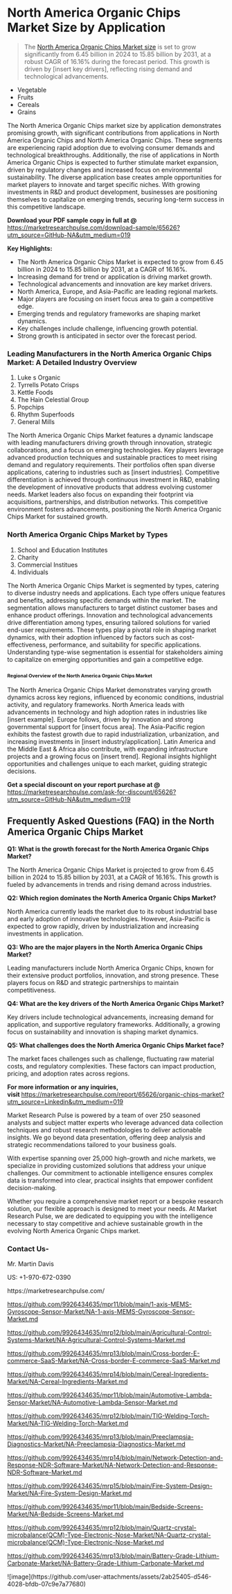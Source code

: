 <h1>North America Organic Chips Market&nbsp;Size by Application</h1><blockquote><p>The <a href="https://marketresearchpulse.com/download-sample/65626?utm_source=GitHub-NA&amp;utm_medium=019">North America Organic Chips Market size</a> is set to grow significantly from 6.45 billion in 2024 to 15.85 billion by 2031, at a robust CAGR of 16.16% during the forecast period. This growth is driven by [insert key drivers], reflecting rising demand and technological advancements.</p></blockquote><ul><li>Vegetable<li> Fruits<li> Cereals<li> Grains</li></ul><p>The North America Organic Chips market size by application demonstrates promising growth, with significant contributions from applications in North America Organic Chips and North America Organic Chips. These segments are experiencing rapid adoption due to evolving consumer demands and technological breakthroughs. Additionally, the rise of applications in North America Organic Chips is expected to further stimulate market expansion, driven by regulatory changes and increased focus on environmental sustainability. The diverse application base creates ample opportunities for market players to innovate and target specific niches. With growing investments in R&D and product development, businesses are positioning themselves to capitalize on emerging trends, securing long-term success in this competitive landscape.</p><p><strong>Download your PDF sample copy in full at @ </strong><a href="https://marketresearchpulse.com/download-sample/65626?utm_source=GitHub-NA&amp;utm_medium=019">https://marketresearchpulse.com/download-sample/65626?utm_source=GitHub-NA&amp;utm_medium=019</a></p><p><strong>Key Highlights: </strong></p><ul><li>The North America Organic Chips Market is expected to grow from 6.45 billion in 2024 to 15.85 billion by 2031, at a CAGR of 16.16%.</li><li>Increasing demand for trend or application is driving market growth.</li><li>Technological advancements and innovation are key market drivers.</li><li>North America, Europe, and Asia-Pacific are leading regional markets.</li><li>Major players are focusing on insert focus area to gain a competitive edge.</li><li>Emerging trends and regulatory frameworks are shaping market dynamics.</li><li>Key challenges include challenge, influencing growth potential.</li><li>Strong growth is anticipated in sector over the forecast period.</li></ul><h3>Leading Manufacturers in the North America Organic Chips Market: A Detailed Industry Overview</h3><ol><li>Luke s Organic</li><li>Tyrrells Potato Crisps</li><li>Kettle Foods</li><li>The Hain Celestial Group</li><li>Popchips</li><li>Rhythm Superfoods</li><li>General Mills</li></ol><div class="flex max-w-full flex-col flex-grow"><div class="min-h-8 text-message flex w-full flex-col items-end gap-2 whitespace-normal break-words [.text-message+&amp;]:mt-5" dir="auto" data-message-author-role="assistant" data-message-id="fd8432e4-4910-450d-b182-61b7bfb0a01f" data-message-model-slug="gpt-4o"><div class="flex w-full flex-col gap-1 empty:hidden first:pt-[3px]"><div class="markdown prose w-full break-words dark:prose-invert light"><p>The North America Organic Chips Market features a dynamic landscape with leading manufacturers driving growth through innovation, strategic collaborations, and a focus on emerging technologies. Key players leverage advanced production techniques and sustainable practices to meet rising demand and regulatory requirements. Their portfolios often span diverse applications, catering to industries such as [insert industries]. Competitive differentiation is achieved through continuous investment in R&amp;D, enabling the development of innovative products that address evolving customer needs. Market leaders also focus on expanding their footprint via acquisitions, partnerships, and distribution networks. This competitive environment fosters advancements, positioning the North America Organic Chips Market for sustained growth.</p></div></div></div></div><h3>North America Organic Chips Market by Types</h3><ol><li>School and Education Institutes<li> Charity<li> Commercial Institues<li> Individuals</li></ol><div class="flex max-w-full flex-col flex-grow"><div class="min-h-8 text-message flex w-full flex-col items-end gap-2 whitespace-normal break-words [.text-message+&amp;]:mt-5" dir="auto" data-message-author-role="assistant" data-message-id="084470be-0bb7-4664-bddf-5156b4f41249" data-message-model-slug="gpt-4o-mini"><div class="flex w-full flex-col gap-1 empty:hidden first:pt-[3px]"><div class="markdown prose w-full break-words dark:prose-invert light"><p>The North America Organic Chips Market is segmented by types, catering to diverse industry needs and applications. Each type offers unique features and benefits, addressing specific demands within the market. The segmentation allows manufacturers to target distinct customer bases and enhance product offerings. Innovation and technological advancements drive differentiation among types, ensuring tailored solutions for varied end-user requirements. These types play a pivotal role in shaping market dynamics, with their adoption influenced by factors such as cost-effectiveness, performance, and suitability for specific applications. Understanding type-wise segmentation is essential for stakeholders aiming to capitalize on emerging opportunities and gain a competitive edge.</p></div></div></div></div><h3><span style="font-size: 11px;">Regional Overview of the North America Organic Chips Market</span></h3><div class="flex max-w-full flex-col flex-grow"><div class="min-h-8 text-message flex w-full flex-col items-end gap-2 whitespace-normal break-words [.text-message+&amp;]:mt-5" dir="auto" data-message-author-role="assistant" data-message-id="e9038762-ce64-4e30-91c9-9bd413514231" data-message-model-slug="gpt-4o-mini"><div class="flex w-full flex-col gap-1 empty:hidden first:pt-[3px]"><div class="markdown prose w-full break-words dark:prose-invert light"><p>The North America Organic Chips Market demonstrates varying growth dynamics across key regions, influenced by economic conditions, industrial activity, and regulatory frameworks. North America leads with advancements in technology and high adoption rates in industries like [insert example]. Europe follows, driven by innovation and strong governmental support for [insert focus area]. The Asia-Pacific region exhibits the fastest growth due to rapid industrialization, urbanization, and increasing investments in [insert industry/application]. Latin America and the Middle East &amp; Africa also contribute, with expanding infrastructure projects and a growing focus on [insert trend]. Regional insights highlight opportunities and challenges unique to each market, guiding strategic decisions.</p></div></div></div></div><p><strong>Get a special discount on your report purchase at @ </strong><a href="https://marketresearchpulse.com/ask-for-discount/65626?utm_source=GitHub-NA&amp;utm_medium=019">https://marketresearchpulse.com/ask-for-discount/65626?utm_source=GitHub-NA&amp;utm_medium=019</a></p><h2>Frequently Asked Questions (FAQ) in the North America Organic Chips Market</h2><p><strong>Q1: What is the growth forecast for the North America Organic Chips Market?</strong></p><p>The North America Organic Chips Market is projected to grow from 6.45 billion in 2024 to 15.85 billion by 2031, at a CAGR of 16.16%. This growth is fueled by advancements in trends and rising demand across industries.</p><p><strong>Q2: Which region dominates the North America Organic Chips Market?</strong></p><p>North America currently leads the market due to its robust industrial base and early adoption of innovative technologies. However, Asia-Pacific is expected to grow rapidly, driven by industrialization and increasing investments in application.</p><p><strong>Q3: Who are the major players in the North America Organic Chips Market?</strong></p><p>Leading manufacturers include North America Organic Chips, known for their extensive product portfolios, innovation, and strong presence. These players focus on R&amp;D and strategic partnerships to maintain competitiveness.</p><p><strong>Q4: What are the key drivers of the North America Organic Chips Market?</strong></p><p>Key drivers include technological advancements, increasing demand for application, and supportive regulatory frameworks. Additionally, a growing focus on sustainability and innovation is shaping market dynamics.</p><p><strong>Q5: What challenges does the North America Organic Chips Market face?</strong></p><p>The market faces challenges such as challenge, fluctuating raw material costs, and regulatory complexities. These factors can impact production, pricing, and adoption rates across regions.</p><p><strong>For more information or any inquiries, visit&nbsp;</strong><a href="https://marketresearchpulse.com/report/65626/organic-chips-market?utm_source=Linkedin&utm_medium=019">https://marketresearchpulse.com/report/65626/organic-chips-market?utm_source=Linkedin&utm_medium=019</a></p><p>Market Research Pulse is powered by a team of over 250 seasoned analysts and subject matter experts who leverage advanced data collection techniques and robust research methodologies to deliver actionable insights. We go beyond data presentation, offering deep analysis and strategic recommendations tailored to your business goals.</p><p>With expertise spanning over 25,000 high-growth and niche markets, we specialize in providing customized solutions that address your unique challenges. Our commitment to actionable intelligence ensures complex data is transformed into clear, practical insights that empower confident decision-making.</p><p>Whether you require a comprehensive market report or a bespoke research solution, our flexible approach is designed to meet your needs. At Market Research Pulse, we are dedicated to equipping you with the intelligence necessary to stay competitive and achieve sustainable growth in the evolving North America Organic Chips market.</p><h3><strong>Contact Us-</strong></h3><p>Mr. Martin Davis</p><p>US: +1-970-672-0390</p><p>https://marketresearchpulse.com/</p><p><a href="https://github.com/9926434635/mpr11/blob/main/1-axis-MEMS-Gyroscope-Sensor-Market/NA-1-axis-MEMS-Gyroscope-Sensor-Market.md">https://github.com/9926434635/mpr11/blob/main/1-axis-MEMS-Gyroscope-Sensor-Market/NA-1-axis-MEMS-Gyroscope-Sensor-Market.md</a></p><p><a href="https://github.com/9926434635/mrp12/blob/main/Agricultural-Control-Systems-Market/NA-Agricultural-Control-Systems-Market.md">https://github.com/9926434635/mrp12/blob/main/Agricultural-Control-Systems-Market/NA-Agricultural-Control-Systems-Market.md</a></p><p><a href="https://github.com/9926434635/mrp13/blob/main/Cross-border-E-commerce-SaaS-Market/NA-Cross-border-E-commerce-SaaS-Market.md">https://github.com/9926434635/mrp13/blob/main/Cross-border-E-commerce-SaaS-Market/NA-Cross-border-E-commerce-SaaS-Market.md</a></p><p><a href="https://github.com/9926434635/mrp14/blob/main/Cereal-Ingredients-Market/NA-Cereal-Ingredients-Market.md">https://github.com/9926434635/mrp14/blob/main/Cereal-Ingredients-Market/NA-Cereal-Ingredients-Market.md</a></p><p><a href="https://github.com/9926434635/mpr11/blob/main/Automotive-Lambda-Sensor-Market/NA-Automotive-Lambda-Sensor-Market.md">https://github.com/9926434635/mpr11/blob/main/Automotive-Lambda-Sensor-Market/NA-Automotive-Lambda-Sensor-Market.md</a></p><p><a href="https://github.com/9926434635/mrp12/blob/main/TIG-Welding-Torch-Market/NA-TIG-Welding-Torch-Market.md">https://github.com/9926434635/mrp12/blob/main/TIG-Welding-Torch-Market/NA-TIG-Welding-Torch-Market.md</a></p><p><a href="https://github.com/9926434635/mrp13/blob/main/Preeclampsia-Diagnostics-Market/NA-Preeclampsia-Diagnostics-Market.md">https://github.com/9926434635/mrp13/blob/main/Preeclampsia-Diagnostics-Market/NA-Preeclampsia-Diagnostics-Market.md</a></p><p><a href="https://github.com/9926434635/mrp14/blob/main/Network-Detection-and-Response-NDR-Software-Market/NA-Network-Detection-and-Response-NDR-Software-Market.md">https://github.com/9926434635/mrp14/blob/main/Network-Detection-and-Response-NDR-Software-Market/NA-Network-Detection-and-Response-NDR-Software-Market.md</a></p><p><a href="https://github.com/9926434635/mrp15/blob/main/Fire-System-Design-Market/NA-Fire-System-Design-Market.md">https://github.com/9926434635/mrp15/blob/main/Fire-System-Design-Market/NA-Fire-System-Design-Market.md</a></p><p><a href="https://github.com/9926434635/mpr11/blob/main/Bedside-Screens-Market/NA-Bedside-Screens-Market.md">https://github.com/9926434635/mpr11/blob/main/Bedside-Screens-Market/NA-Bedside-Screens-Market.md</a></p><p><a href="https://github.com/9926434635/mrp12/blob/main/Quartz-crystal-microbalance(QCM)-Type-Electronic-Nose-Market/NA-Quartz-crystal-microbalance(QCM)-Type-Electronic-Nose-Market.md">https://github.com/9926434635/mrp12/blob/main/Quartz-crystal-microbalance(QCM)-Type-Electronic-Nose-Market/NA-Quartz-crystal-microbalance(QCM)-Type-Electronic-Nose-Market.md</a></p><p><a href="https://github.com/9926434635/mrp13/blob/main/Battery-Grade-Lithium-Carbonate-Market/NA-Battery-Grade-Lithium-Carbonate-Market.md">https://github.com/9926434635/mrp13/blob/main/Battery-Grade-Lithium-Carbonate-Market/NA-Battery-Grade-Lithium-Carbonate-Market.md</a></p>
![image](https://github.com/user-attachments/assets/2ab25405-d546-4028-bfdb-07c9e7a77680)
